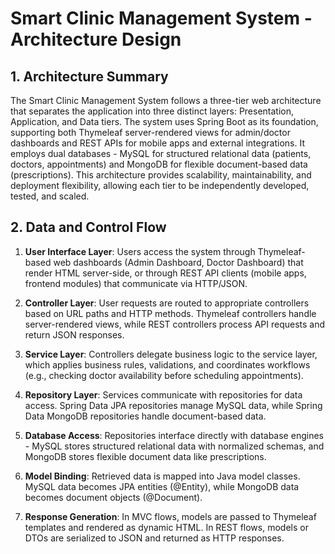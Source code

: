 # Smart Clinic Management System - Architecture Design

## 1. Architecture Summary

The Smart Clinic Management System follows a three-tier web architecture that separates the application into three distinct layers: Presentation, Application, and Data tiers. The system uses Spring Boot as its foundation, supporting both Thymeleaf server-rendered views for admin/doctor dashboards and REST APIs for mobile apps and external integrations. It employs dual databases - MySQL for structured relational data (patients, doctors, appointments) and MongoDB for flexible document-based data (prescriptions). This architecture provides scalability, maintainability, and deployment flexibility, allowing each tier to be independently developed, tested, and scaled.

## 2. Data and Control Flow

1. **User Interface Layer**: Users access the system through Thymeleaf-based web dashboards (Admin Dashboard, Doctor Dashboard) that render HTML server-side, or through REST API clients (mobile apps, frontend modules) that communicate via HTTP/JSON.

2. **Controller Layer**: User requests are routed to appropriate controllers based on URL paths and HTTP methods. Thymeleaf controllers handle server-rendered views, while REST controllers process API requests and return JSON responses.

3. **Service Layer**: Controllers delegate business logic to the service layer, which applies business rules, validations, and coordinates workflows (e.g., checking doctor availability before scheduling appointments).

4. **Repository Layer**: Services communicate with repositories for data access. Spring Data JPA repositories manage MySQL data, while Spring Data MongoDB repositories handle document-based data.

5. **Database Access**: Repositories interface directly with database engines - MySQL stores structured relational data with normalized schemas, and MongoDB stores flexible document data like prescriptions.

6. **Model Binding**: Retrieved data is mapped into Java model classes. MySQL data becomes JPA entities (@Entity), while MongoDB data becomes document objects (@Document).

7. **Response Generation**: In MVC flows, models are passed to Thymeleaf templates and rendered as dynamic HTML. In REST flows, models or DTOs are serialized to JSON and returned as HTTP responses.
